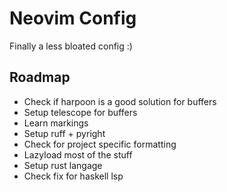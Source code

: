 # Neovim Config

Finally a less bloated config :)

## Roadmap

- Check if harpoon is a good solution for buffers
- Setup telescope for buffers
- Learn markings
- Setup ruff + pyright
- Check for project specific formatting
- Lazyload most of the stuff
- Setup rust langage
- Check fix for haskell lsp
